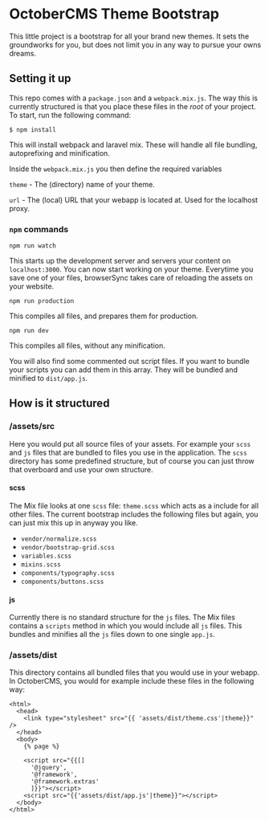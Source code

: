 # OctoberCMS Theme Bootstrap
This little project is a bootstrap for all your brand new themes. It sets the
groundworks for you, but does not limit you in any way to pursue your owns
dreams.

## Setting it up
This repo comes with a `package.json` and a `webpack.mix.js`. The way this is
currently structured is that you place these files in the *root* of your project.
To start, run the following command:

    $ npm install

This will install webpack and laravel mix. These will handle all file bundling,
autoprefixing and minification.

Inside the `webpack.mix.js` you then define the required variables

`theme` - The (directory) name of your theme.

`url` - The (local) URL that your webapp is located at. Used for the localhost proxy.

### `npm` commands

    npm run watch

This starts up the development server and servers your content on `localhost:3000`.
You can now start working on your theme. Everytime you save one of your files,
browserSync takes care of reloading the assets on your website.

    npm run production

This compiles all files, and prepares them for production.

    npm run dev

This compiles all files, without any minification.

You will also find some commented out script files. If you want to bundle your
scripts you can add them in this array. They will be bundled and minified to
`dist/app.js`.



## How is it structured
### /assets/src
Here you would put all source files of your assets. For example your `scss` and
 `js` files that are bundled to files you use in the application.
 The `scss` directory has some predefined structure, but of course you can just
 throw that overboard and use your own structure.

#### scss
The Mix file looks at one `scss` file: `theme.scss` which acts as a include for
all other files. The current bootstrap includes the following files but again,
you can just mix this up in anyway you like.
- `vendor/normalize.scss`
- `vendor/bootstrap-grid.scss`
- `variables.scss`
- `mixins.scss`
- `components/typography.scss`
- `components/buttons.scss`

#### js
Currently there is no standard structure for the `js` files. The Mix files
contains a `scripts` method in which you would include all `js` files. This bundles
and minifies all the `js` files down to one single `app.js`.

### /assets/dist
This directory contains all bundled files that you would use in your webapp. In
OctoberCMS, you would for example include these files in the following way:

    <html>
      <head>
        <link type="stylesheet" src="{{ 'assets/dist/theme.css'|theme}}" />
      </head>
      <body>
        {% page %}

        <script src="{{[]
          '@jquery',
          '@framework',
          '@framework.extras'
          ]}}"></script>
        <script src="{{'assets/dist/app.js'|theme}}"></script>
      </body>
    </html>
